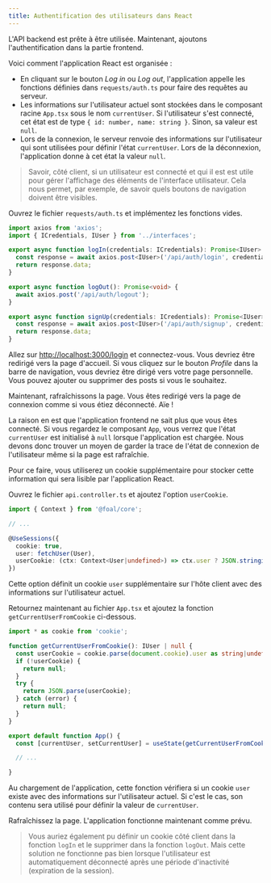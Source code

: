 ```yaml
---
title: Authentification des utilisateurs dans React
---
```


L'API backend est prête à être utilisée. Maintenant, ajoutons l'authentification dans la partie frontend.

Voici comment l'application React est organisée :
- En cliquant sur le bouton *Log in* ou *Log out*, l'application appelle les fonctions définies dans `requests/auth.ts` pour faire des requêtes au serveur.
- Les informations sur l'utilisateur actuel sont stockées dans le composant racine `App.tsx` sous le nom `currentUser`. Si l'utilisateur s'est connecté, cet état est de type `{ id: number, name: string }`. Sinon, sa valeur est `null`.
- Lors de la connexion, le serveur renvoie des informations sur l'utilisateur qui sont utilisées pour définir l'état `currentUser`. Lors de la déconnexion, l'application donne à cet état la valeur `null`.

> Savoir, côté client, si un utilisateur est connecté et qui il est est utile pour gérer l'affichage des éléments de l'interface utilisateur. Cela nous permet, par exemple, de savoir quels boutons de navigation doivent être visibles.

Ouvrez le fichier `requests/auth.ts` et implémentez les fonctions vides.

```typescript
import axios from 'axios';
import { ICredentials, IUser } from '../interfaces';

export async function logIn(credentials: ICredentials): Promise<IUser> {
  const response = await axios.post<IUser>('/api/auth/login', credentials);
  return response.data;
}

export async function logOut(): Promise<void> {
  await axios.post('/api/auth/logout');
}

export async function signUp(credentials: ICredentials): Promise<IUser> {
  const response = await axios.post<IUser>('/api/auth/signup', credentials);
  return response.data;
}

```

Allez sur [http://localhost:3000/login](http://localhost:3000/login) et connectez-vous. Vous devriez être redirigé vers la page d'accueil. Si vous cliquez sur le bouton *Profile* dans la barre de navigation, vous devriez être dirigé vers votre page personnelle. Vous pouvez ajouter ou supprimer des posts si vous le souhaitez.

Maintenant, rafraîchissons la page. Vous êtes redirigé vers la page de connexion comme si vous étiez déconnecté. Aïe !

La raison en est que l'application frontend ne sait plus que vous êtes connecté. Si vous regardez le composant `App`, vous verrez que l'état `currentUser` est initialisé à `null` lorsque l'application est chargée. Nous devons donc trouver un moyen de garder la trace de l'état de connexion de l'utilisateur même si la page est rafraîchie.

Pour ce faire, vous utiliserez un cookie supplémentaire pour stocker cette information qui sera lisible par l'application React.

Ouvrez le fichier `api.controller.ts` et ajoutez l'option `userCookie`.

```typescript
import { Context } from '@foal/core';

// ...

@UseSessions({
  cookie: true,
  user: fetchUser(User),
  userCookie: (ctx: Context<User|undefined>) => ctx.user ? JSON.stringify({ id: ctx.user.id, name: ctx.user.name }) : '',
})
```

Cette option définit un cookie `user` supplémentaire sur l'hôte client avec des informations sur l'utilisateur actuel.

Retournez maintenant au fichier `App.tsx` et ajoutez la fonction `getCurrentUserFromCookie` ci-dessous.

```typescript
import * as cookie from 'cookie';

function getCurrentUserFromCookie(): IUser | null {
  const userCookie = cookie.parse(document.cookie).user as string|undefined;
  if (!userCookie) {
    return null;
  }
  try {
    return JSON.parse(userCookie);
  } catch (error) {
    return null;
  }
}

export default function App() {
  const [currentUser, setCurrentUser] = useState(getCurrentUserFromCookie());

  // ...

}
```

Au chargement de l'application, cette fonction vérifiera si un cookie `user` existe avec des informations sur l'utilisateur actuel. Si c'est le cas, son contenu sera utilisé pour définir la valeur de `currentUser`.

Rafraîchissez la page. L'application fonctionne maintenant comme prévu.

> Vous auriez également pu définir un cookie côté client dans la fonction `logIn` et le supprimer dans la fonction `logOut`. Mais cette solution ne fonctionne pas bien lorsque l'utilisateur est automatiquement déconnecté après une période d'inactivité (expiration de la session).
